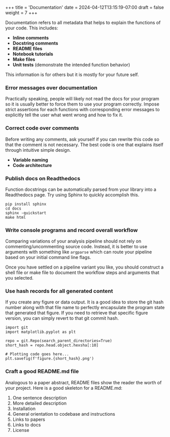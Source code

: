 +++
title = 'Documentation'
date = 2024-04-12T13:15:19-07:00
draft = false
weight = 7
+++

Documentation refers to all metadata that helps to explain the functions of your code. This includes:

- **Inline comments**
- **Docstring comments**
- **README files**
- **Notebook tutorials**
- **Make files**
- **Unit tests** (demonstrate the intended function behavior)

This information is for others but it is mostly for your future self.

### Error messages over documentation

Practically speaking, people will likely not read the docs for your program so it is usually better to force them to use your program correctly. Impose strict assertions for each functions with corresponding error messages to explicitly tell the user what went wrong and how to fix it.

### Correct code over comments

Before writing any comments, ask yourself if you can rewrite this code so that the comment is not necessary. The best code is one that explains itself through intuitive simple design.

- **Variable naming**
- **Code architecture**

### Publish docs on Readthedocs

Function docstrings can be automatically parsed from your library into a Readthedocs page. Try using Sphinx to quickly accomplish this.

    pip install sphinx
    cd docs
    sphinx -quickstart
    make html

### Write console programs and record overall workflow

Comparing variations of your analysis pipeline should not rely on commenting/uncommenting source code. Instead, it is better to use arguments with something like `argparse` which can route your pipeline based on your initial command line flags.

Once you have settled on a pipeline variant you like, you should construct a shell file or make file to document the workflow steps and arguments that you selected.

### Use hash records for all generated content

If you create any figure or data output. It is a good idea to store the git hash number along with that file name to perfectly encapsulate the program state that generated that figure. If you need to retrieve that specific figure version, you can simply revert to that git commit hash.

    import git
    import matplotlib.pyplot as plt

    repo = git.Repo(search_parent_directories=True)
    short_hash = repo.head.object.hexsha[:10]

    # Plotting code goes here...
    plt.savefig(f'figure.{short_hash}.png')

### Craft a good README.md file

Analogous to a paper abstract, README files show the reader the worth of your project. Here is a good skeleton for a README.md:

1. One sentence description
2. More detailed description
3. Installation
4. General orientation to codebase and instructions
5. Links to papers
6. Links to docs
7. License
